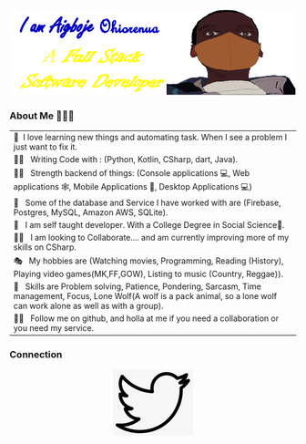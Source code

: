 <p align="center">
  <a href="#"><img src="https://github.com/Ohior/Ohior/blob/main/tools/profile.png" alt="header" border="0"></a>
</p>

### About Me 🧘🏽‍♂️
<table>
  <tr>
    <td>
        🐒 &nbsp;I love learning new things and automating task. When I see a problem I just want to fix it.
    </td>
  </tr>
  <tr>
    <td>
        🐱‍🚀 &nbsp; Writing Code with : (Python, Kotlin, CSharp, dart, Java).
    </td>
  </tr>
  <tr>
    <td>
        💪🏿 &nbsp; Strength backend of things: (Console applications 💻, Web applications 🕸, Mobile Applications 📱, Desktop Applications 💻)
    </td>
  </tr>
  <tr>
    <td>
        🤯 &nbsp; Some of the database and Service I have worked with are (Firebase, Postgres, MySQL, Amazon AWS, SQLite).
    </td>
  </tr>
  <tr>
    <td>
        🚀 &nbsp; I am self taught developer. With a College Degree in Social Science📜.
    </td>
  </tr>
  <tr>
    <td>
        🤝🏽 &nbsp; I am looking to Collaborate.... and am currently improving more of my skills on CSharp.
    </td>
  </tr>
  <tr>
    <td>
        🎭 &nbsp; My hobbies are (Watching movies, Programming, Reading (History), Playing video games(MK,FF,GOW), Listing to music (Country, Reggae)).
    </td>
  </tr>
  <tr>
    <td>
        🏀 &nbsp; Skills are Problem solving, Patience, Pondering, Sarcasm, Time management, Focus, Lone Wolf(A wolf is a pack animal, so a lone wolf can work alone as well as with a group).
    </td>
  </tr>
  <tr>
    <td>
        🙏🏽 &nbsp; Follow me on github, and holla at me if you need a collaboration or you need my service.
    </td>
  </tr>
</table>

### Connection
<p align="center">
  <a href="https://twitter.com/OhiorOje">
    <img src="https://github.com/Ohior/Ohior/blob/main/tools/index.png" alt="Eddie Jaoude's Twitter"/>
  </a>
</p>
